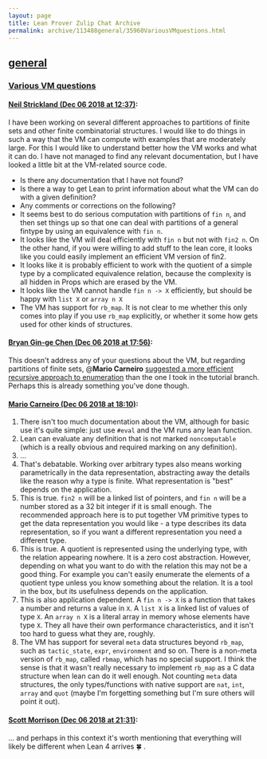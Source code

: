 ```yaml
---
layout: page
title: Lean Prover Zulip Chat Archive 
permalink: archive/113488general/35960VariousVMquestions.html
---
```


## [general](index.html)
### [Various VM questions](35960VariousVMquestions.html)

#### [Neil Strickland (Dec 06 2018 at 12:37)](https://leanprover.zulipchat.com/#narrow/stream/113488-general/topic/Various%20VM%20questions/near/150999916):
I have been working on several different approaches to partitions of finite sets and other finite combinatorial structures.  I would like to do things in such a way that the VM can compute with examples that are moderately large.  For this I would like to understand better how the VM works and what it can do.  I have not managed to find any relevant documentation, but I have looked a little bit at the VM-related source code.
* Is there any documentation that I have not found?
* Is there a way to get Lean to print information about what the VM can do with a given definition?
* Any comments or corrections on the following?
 * It seems best to do serious computation with partitions of `fin n`, and then set things up so that one can deal with partitions of a general fintype by using an equivalence with `fin n`.
 * It looks like the VM will deal efficiently with `fin n` but not with `fin2 n`.  On the other hand, if you were willing to add stuff to the lean core, it looks like you could easily implement an efficient VM version of fin2.
 * It looks like it is probably efficient to work with the quotient of a simple type by a complicated equivalence relation,  because the complexity is all hidden in Props which are erased by the VM. 
 * It looks like the VM cannot handle `fin n -> X` efficiently, but should be happy with `list X` or `array n X`
 * The VM has support for `rb_map`.  It is not clear to me whether this only comes into play if you use `rb_map` explicitly, or whether it some how gets used for other kinds of structures.

#### [Bryan Gin-ge Chen (Dec 06 2018 at 17:56)](https://leanprover.zulipchat.com/#narrow/stream/113488-general/topic/Various%20VM%20questions/near/151021786):
This doesn't address any of your questions about the VM, but regarding partitions of finite sets, @**Mario Carneiro**  [suggested a more efficient recursive approach to enumeration](https://leanprover.zulipchat.com/#narrow/stream/113488-general/subject/tutorial/near/135302235) than the one I took in the tutorial branch. Perhaps this is already something you've done though.

#### [Mario Carneiro (Dec 06 2018 at 18:10)](https://leanprover.zulipchat.com/#narrow/stream/113488-general/topic/Various%20VM%20questions/near/151022735):
1. There isn't too much documentation about the VM, although for basic use it's quite simple: just use `#eval` and the VM runs any lean function.
2. Lean can evaluate any definition that is not marked `noncomputable` (which is a really obvious and required marking on any definition).
3. ...
4. That's debatable. Working over arbitrary types also means working parametrically in the data representation, abstracting away the details like the reason why a type is finite. What representation is "best" depends on the application.
5. This is true. `fin2 n` will be a linked list of pointers, and `fin n` will be a number stored as a 32 bit integer if it is small enough. The recommended approach here is to put together VM primitive types to get the data representation you would like - a type describes its data representation, so if you want a different representation you need a different type.
6. This is true. A quotient is represented using the underlying type, with the relation appearing nowhere. It is a zero cost abstraction. However, depending on what you want to do with the relation this may not be a good thing. For example you can't easily enumerate the elements of a quotient type unless you know something about the relation. It is a tool in the box, but its usefulness depends on the application.
7. This is also application dependent. A `fin n -> X` is a function that takes a number and returns a value in `X`. A `list X` is a linked list of values of type `X`. An `array n X` is a literal array in memory whose elements have type `X`. They all have their own performance characteristics, and it isn't too hard to guess what they are, roughly.
8. The VM has support for several `meta` data structures beyond `rb_map`, such as `tactic_state`, `expr`, `environment` and so on. There is a non-meta version of `rb_map`, called `rbmap`, which has no special support. I think the sense is that it wasn't really necessary to implement `rb_map` as a C data structure when lean can do it well enough. Not counting `meta` data structures, the only types/functions with native support are `nat`, `int`, `array` and `quot` (maybe I'm forgetting something but I'm sure others will point it out).

#### [Scott Morrison (Dec 06 2018 at 21:31)](https://leanprover.zulipchat.com/#narrow/stream/113488-general/topic/Various%20VM%20questions/near/151041032):
... and perhaps in this context it's worth mentioning that everything will likely be different when Lean 4 arrives :four_leaf_clover: .

